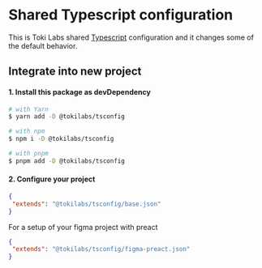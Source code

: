 # Shared Typescript configuration

This is Toki Labs shared [Typescript](https:typescriptlang.org) configuration and it changes some of the default behavior.

## Integrate into new project

#### 1. Install this package as devDependency

```bash
# with Yarn
$ yarn add -D @tokilabs/tsconfig

# with npm
$ npm i -D @tokilabs/tsconfig

# with pnpm
$ pnpm add -D @tokilabs/tsconfig
```

#### 2. Configure your project

```json
{
 "extends": "@tokilabs/tsconfig/base.json"
}
```

For a setup of your figma project with preact

```json
{
 "extends": "@tokilabs/tsconfig/figma-preact.json"
}
```
